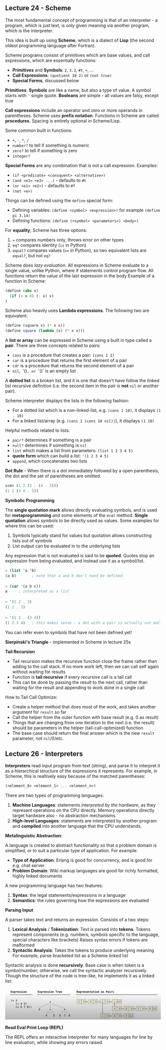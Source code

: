 ## Lecture 24 - Scheme

The most fundamental concept of programming is that of an interpreter - a program, which is just text, is only given meaning via another program, which is the interpreter.

This idea is built up using **Scheme**, which is a dialect of **Lisp** (the second oldest programming language after Fortran).

Scheme programs consist of primitives which are base values, and call expressions, which are essentially functions:

- **Primitives** and **Symbols**: `2`, `3.3`, `#t`, `+`, ...
- **Call Expressions**: `(quotient 10 2)` or `(not true)`
- **Special Forms**, discussed below

**Primitives**:
**Symbols** are like a name, but also a type of value. A symbol starts with `'` single quote.
**Booleans** are simple - all values are falsy, except true

**Call expressions** include an operator and zero or more operands in parentheses. Scheme uses **prefix notation**. Functions in Scheme are called **procedures**. Spacing is entirely optional in Scheme/Lisp.

Some common built in functions:

- `+`, `-`, `*`, `/`
- `number?` to tell if something is numeric
- `zero?` to tell if something is zero
- `integer?`

**Special Forms** are any combination that is not a call expression. Examples:

- `(if <predicate> <consquent> <alternative>)`
- `(and <e1> <e2> ...)` - defaults to `#t`
- `(or <e1> <e2>)` - defaults to `#f`
- `(not <e>)`

Things can be defined using the `define` special form:

- Defining variables: `(define <symbol> <expression>)` for example `(define pi 3.14)`
- Defining functions: `(define (<symbol> <parameters>) <body>)`

For **equality**, Scheme has three options:

1. `=` compares numbers only, throws error on other types
2. `eq?` compares identity (`is` in Python)
3. `equal?` compares values (`==` in Python), so two equivalent lists are `equal?`, but not `eq?`

Scheme does *lazy evaluation*.
All expressions in Scheme evaluate to a single value, unlike Python, where if statements control program flow. 
All functions return the value of the last expression in the body
Example of a function in Scheme:

```scheme
(define (abs x)
  (if (< x 0) (- x) x)
)
```



Scheme also heavily uses **Lambda expressions**. The following two are equivalent:

```scheme
(define (square x) (* x x))
(define square (lambda (x) (* x x)))
```



A **list or array** can be expressed in Scheme using a built in type called a **pair**. There are three concepts related to pairs:

- `cons` is a procedure that creates a pair: `(cons 1 2)`
- `car` is a procedure that returns the first element of a pair
- `cdr` is a procedure that returns the second element of a pair
- `nil`,` `'()`, or `'()' is an empty list

A **dotted list** is a broken list, and it is one that doesn't have follow the linked list recursive definition (i.e. the second item in the pair is **not** `nil` or another pair).

Scheme interpreter displays the lists in the following fashion:

- For a dotted list which is a non-linked-list, e.g. `(cons 1 10)`, it displays `(1 . 10)`
- For a linked list/array (e.g. `(cons 1 (cons 10 nil))`), it displays `(1 10)`

Helpful methods related to lists:

- `pair?` determines if something is a pair
- `null?` determines if something is `nil`
- `list` which makes a list from parameters: `(list 1 2 3 4 5)`
- **quote form** which can build a list: `'(1 2 3 4 5)`
- `append`, which concatenates two lists

**Dot Rule** - When there is a dot immediately followed by a open parenthesis, the dot and the set of parentheses are omitted.

```scheme
scm> (1 2 (3 . (4 . 5)))
(1 2 (3 4 . 5))
```



**Symbolic Programming**

The **single quotation mark** allows directly evaluating symbols, and is used for **metaprogramming** and some elements of the `eval` method. **Single quotation** allows symbols to be directly used as values. Some examples for where this can be used:

1. Symbols typically stand for values but quotation allows constructing lists out of symbols
2. List output can be evaluated in to the underlying lists

Any expression that is not evaluated is said to be **quoted**. Quotes stop an expression from being evaluated, and instead use it as a symbol/list.

```scheme
> (list 'a 'b)
(a b) 		; note that a and b don't need be defined

> (car '(a b c))
a	  ; interpreted as a list

> '(1 2 . 3)
(1 2 . 3)

> '(1 2 . (3 4))
(1 2 3 4) 	; this makes sense - a dot with a pair is actually not malformed
```

You can refer even to symbols that have not been defined yet!



**Sierpinski's Triangle** - implemented in Scheme in lecture 25s



**Tail Recursion**

- Tail recursion makes the recursive function close the frame rather than adding to the call stack. If no more work left, then we can call self again without waiting for results
- Function is **tail recursive** if every recursive call is a tail call
- This can be done by passing the result to the next call, rather than waiting for the result and appending to work done in a single call

How to Tail Call Optimize:

- Create a helper method that does most of the work, and takes another argument for `result` so far
- Call the helper from the outer function with base result (e.g. 0 as result)
- Things that are changing from one iteration to the next (i.e. the result) should be parameters in the helper (tail-call-optimized) function
- The base case should return the final answer which is the new `result` parameter, not `nil`/0/etc.



## Lecture 26 - Interpreters

**Interpreters** read input program from text (string), and parse it to interpret it as a hierarchical structure of the expressions it represents. For example, in Scheme, this is realtively easy because of the matched parentheses:

```scheme
(<element_0> <element_1> ... <element_n>)
```

There are two types of programming languages:

1. **Machine Languages**: statements *interpreted by the hardware*, as they represent operations on the CPU directly. Memory operations directly target hardware also - no abstraction mechanisms.
2. **High-level Languages**: statements are interpreted by another program and **compiled** into another language that the CPU understands.



**Metalinguistic Abstraction**:

A language is created to abstract functionality so that a problem domain is simplified, or to suit a particular type of application. For example:

- **Type of Application**: Erlang is good for concurrency, and is good for e.g. chat server
- **Problem Domain**: Wiki markup languages are good for richly formatted, highly linked documents

A new programming language has two features:

1. **Syntax**: the legal statements/expressions in a language
2. **Semantics**: the rules governing how the expressions are evaluated



**Parsing Input**

A parser takes text and returns an expression. Consists of a two steps:

1. **Lexical Analysis** / **Tokenization**:
   Text is parsed into **tokens**.
   Tokens represent components (e.g. numbers, symbols specific to the language, special characters like brackets)
   Raises syntax errors if tokens are malformed
2. **Syntactic Analysis**:
   Takes the tokens to produce underlying meaning
   For example, parse bracketed list as a Scheme linked list

Syntactic analysis is done **recursively**. Base case is when token is a symbol/number; otherwise, we call the syntactic analyzer recursively. Though the structure of the code is tree-like, he implements it as a linked list:

<img src="./assets/Screen Shot 2020-12-13 at 6.53.09 PM.png"/>



**Read Eval Print Loop (REPL)**

The REPL offers an interactive interpreter for many languages for line by line evaluation, while showing any errors raised.

